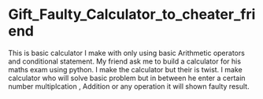 # Gift_Faulty_Calculator_to_cheater_friend
This is basic calculator I make with only using basic Arithmetic operators and conditional statement.
My friend ask me to build a calculator for his maths exam using python. I make the calculator but their is twist. I make calculator who will solve basic problem but in between he enter a certain number multiplcation , Addition or any operation it will shown faulty result.
